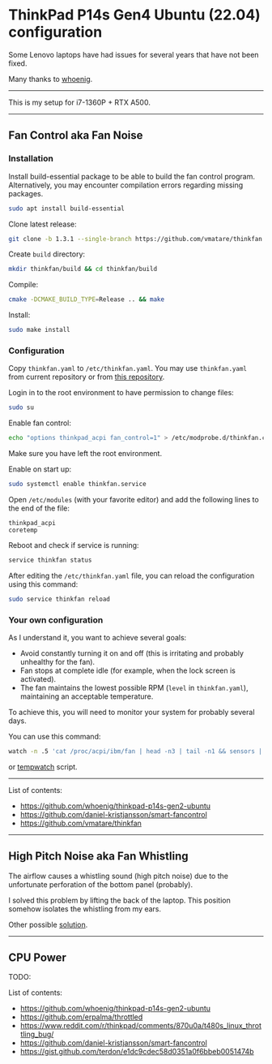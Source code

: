 # ThinkPad P14s Gen4 Ubuntu (22.04) configuration

Some Lenovo laptops have had issues for several years that have not been fixed.

Many thanks to [whoenig](https://github.com/whoenig/thinkpad-p14s-gen2-ubuntu).

---

This is my setup for i7-1360P + RTX A500.

---

## Fan Control aka Fan Noise

### Installation

Install build-essential package to be able to build the fan control program. Alternatively, you may encounter compilation errors regarding missing packages.
```sh
sudo apt install build-essential
```

Clone latest release:
```sh
git clone -b 1.3.1 --single-branch https://github.com/vmatare/thinkfan
```

Create `build` directory:
```sh
mkdir thinkfan/build && cd thinkfan/build
```

Compile:
```sh
cmake -DCMAKE_BUILD_TYPE=Release .. && make
```

Install:
```sh
sudo make install
```

### Configuration

Copy `thinkfan.yaml` to `/etc/thinkfan.yaml`.
You may use `thinkfan.yaml` from current repository or from [this repository](https://github.com/whoenig/thinkpad-p14s-gen2-ubuntu).

Login in to the root environment to have permission to change files:
```sh
sudo su
```

Enable fan control:
```sh 
echo "options thinkpad_acpi fan_control=1" > /etc/modprobe.d/thinkfan.conf && modprobe thinkpad_acpi && exit
```
Make sure you have left the root environment.

Enable on start up:
```sh
sudo systemctl enable thinkfan.service
```

Open `/etc/modules` (with your favorite editor) and add the following lines to the end of the file:
```
thinkpad_acpi
coretemp
```

Reboot and check if service is running:
```sh
service thinkfan status
```

After editing the `/etc/thinkfan.yaml` file, you can reload the configuration using this command:
```sh
sudo service thinkfan reload
```

### Your own configuration 

As I understand it, you want to achieve several goals:
- Avoid constantly turning it on and off (this is irritating and probably unhealthy for the fan).
- Fan stops at complete idle (for example, when the lock screen is activated).
- The fan maintains the lowest possible RPM (`level` in `thinkfan.yaml`), maintaining an acceptable temperature.

To achieve this, you will need to monitor your system for probably several days.

You can use this command:
```sh
watch -n .5 'cat /proc/acpi/ibm/fan | head -n3 | tail -n1 && sensors |  grep -E "CPU|fan1"'
```
or [tempwatch](https://github.com/whoenig/thinkpad-p14s-gen2-ubuntu?tab=readme-ov-file#monitoring-wattage-fan-speed-cpu-temps-gpu-usage) script.

---

List of contents:
- https://github.com/whoenig/thinkpad-p14s-gen2-ubuntu
- https://github.com/daniel-kristjansson/smart-fancontrol
- https://github.com/vmatare/thinkfan

---

## High Pitch Noise aka Fan Whistling

The airflow causes a whistling sound (high pitch noise) due to the unfortunate perforation of the bottom panel (probably).

I solved this problem by lifting the back of the laptop. This position somehow isolates the whistling from my ears.

Other possible [solution](https://forums.lenovo.com/t5/ThinkPad-P-and-W-Series-Mobile-Workstations/P15-gen2-T15g-gen2-High-pitched-whistling-fan-noise/m-p/5122920?page=3#6008469).

---

## CPU Power

TODO:

List of contents:
- https://github.com/whoenig/thinkpad-p14s-gen2-ubuntu
- https://github.com/erpalma/throttled
- https://www.reddit.com/r/thinkpad/comments/870u0a/t480s_linux_throttling_bug/
- https://github.com/daniel-kristjansson/smart-fancontrol
- https://gist.github.com/terdon/e1dc9cdec58d0351a0f6bbeb0051474b

